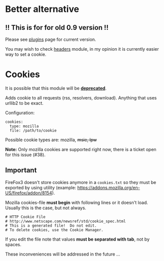# Better alternative
## !! This is for for old 0.9 version !!
Please see [plugins](/Plugins) page for current version.

You may wish to check [headers](/ModuleHeaders) module, in my opinion it is currently easier way to set a cookie.

# Cookies
It is possible that this module will be **[deprecated](/ToBeRemoved)**.

Adds cookie to all requests (rss, resolvers, download). Anything that uses urllib2 to be exact.

Configuration:

```
cookies:
  type: mozilla
  file: /path/to/cookie
```

Possible cookie types are: mozilla, ~~msie, lpw~~

**Note:** Only mozilla cookies are supported right now, there is a ticket open for this issue (#38).

## Important
FireFox3 doesn't store cookies anymore in a `cookies.txt` so they must be exported by using utility (example: https://addons.mozilla.org/en-US/firefox/addon/8154).

Mozilla cookies-file **must begin** with following lines or it doesn't load. Usually this is the case, but not always.

```
# HTTP Cookie File
# http://www.netscape.com/newsref/std/cookie_spec.html
# This is a generated file!  Do not edit.
# To delete cookies, use the Cookie Manager.
```

If you edit the file note that values **must be separated with tab**, not by spaces.

These inconveniences will be addressed in the future ...